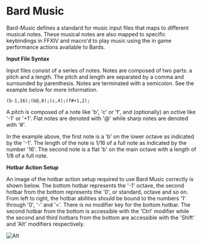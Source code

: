 # Bard Music

Bard-Music defines a standard for music input files that maps to different musical notes. These musical notes are also mapped to specific keybindings in FFXIV and macro'd to play music using the in game performance actions available to Bards.

**Input File Syntax**

Input files consist of a series of notes. Notes are composed of two parts: a pitch and a length. The pitch and length are separated by a comma and surrounded by parenthesis. Notes are terminated with a semicolon. See the example below for more information.
```
(b-1,16);(b@,8);(c,4);(f#+1,2);
```
A pitch is composed of a note like 'b', 'c' or 'f', and (optionally) an octive like '-1' or '+1'. Flat notes are denoted with '@' while sharp notes are denoted with '#'.

In the example above, the first note is a 'b' on the lower octave as indicated by the '-1'. The length of the note is 1/16 of a full note as indicated by the number '16'. The second note is a flat 'b' on the main octave with a length of 1/8 of a full note.

**Hotbar Action Setup**

An image of the hotbar action setup required to use Bard Music correctly is shown below. The bottom hotbar represents the '-1' octave, the second hotbar from the bottom represents the '0', or standard, octave and so on. From left to right, the hotbar abilities should be bound to the numbers '1' through '0', '-' and '='. There is no modifier key for the bottom hotbar. The second hotbar from the bottom is accessible with the 'Ctrl' modifier while the second and third hotbars from the bottom are accessible with the 'Shift' and 'Alt' modifiers respectively.

![Alt](https://i.imgur.com/Y2K43kO.png "Title")
